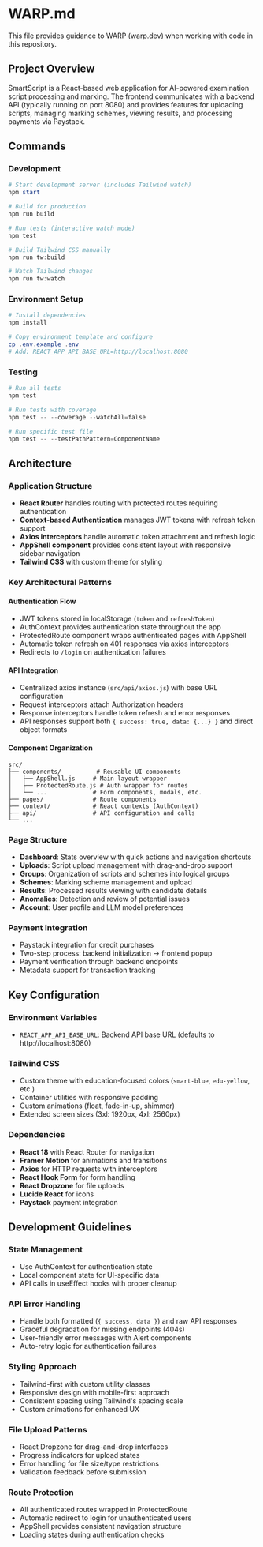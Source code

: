 # WARP.md

This file provides guidance to WARP (warp.dev) when working with code in this repository.

## Project Overview

SmartScript is a React-based web application for AI-powered examination script processing and marking. The frontend communicates with a backend API (typically running on port 8080) and provides features for uploading scripts, managing marking schemes, viewing results, and processing payments via Paystack.

## Commands

### Development
```powershell
# Start development server (includes Tailwind watch)
npm start

# Build for production
npm run build

# Run tests (interactive watch mode)
npm test

# Build Tailwind CSS manually
npm run tw:build

# Watch Tailwind changes
npm run tw:watch
```

### Environment Setup
```powershell
# Install dependencies
npm install

# Copy environment template and configure
cp .env.example .env
# Add: REACT_APP_API_BASE_URL=http://localhost:8080
```

### Testing
```powershell
# Run all tests
npm test

# Run tests with coverage
npm test -- --coverage --watchAll=false

# Run specific test file
npm test -- --testPathPattern=ComponentName
```

## Architecture

### Application Structure
- **React Router** handles routing with protected routes requiring authentication
- **Context-based Authentication** manages JWT tokens with refresh token support
- **Axios interceptors** handle automatic token attachment and refresh logic
- **AppShell component** provides consistent layout with responsive sidebar navigation
- **Tailwind CSS** with custom theme for styling

### Key Architectural Patterns

#### Authentication Flow
- JWT tokens stored in localStorage (`token` and `refreshToken`)
- AuthContext provides authentication state throughout the app
- ProtectedRoute component wraps authenticated pages with AppShell
- Automatic token refresh on 401 responses via axios interceptors
- Redirects to `/login` on authentication failures

#### API Integration
- Centralized axios instance (`src/api/axios.js`) with base URL configuration
- Request interceptors attach Authorization headers
- Response interceptors handle token refresh and error responses
- API responses support both `{ success: true, data: {...} }` and direct object formats

#### Component Organization
```
src/
├── components/          # Reusable UI components
│   ├── AppShell.js     # Main layout wrapper
│   ├── ProtectedRoute.js # Auth wrapper for routes
│   └── ...             # Form components, modals, etc.
├── pages/              # Route components
├── context/            # React contexts (AuthContext)
├── api/                # API configuration and calls
└── ...
```

### Page Structure
- **Dashboard**: Stats overview with quick actions and navigation shortcuts
- **Uploads**: Script upload management with drag-and-drop support
- **Groups**: Organization of scripts and schemes into logical groups  
- **Schemes**: Marking scheme management and upload
- **Results**: Processed results viewing with candidate details
- **Anomalies**: Detection and review of potential issues
- **Account**: User profile and LLM model preferences

### Payment Integration
- Paystack integration for credit purchases
- Two-step process: backend initialization → frontend popup
- Payment verification through backend endpoints
- Metadata support for transaction tracking

## Key Configuration

### Environment Variables
- `REACT_APP_API_BASE_URL`: Backend API base URL (defaults to http://localhost:8080)

### Tailwind CSS
- Custom theme with education-focused colors (`smart-blue`, `edu-yellow`, etc.)
- Container utilities with responsive padding
- Custom animations (float, fade-in-up, shimmer)
- Extended screen sizes (3xl: 1920px, 4xl: 2560px)

### Dependencies
- **React 18** with React Router for navigation
- **Framer Motion** for animations and transitions
- **Axios** for HTTP requests with interceptors
- **React Hook Form** for form handling
- **React Dropzone** for file uploads
- **Lucide React** for icons
- **Paystack** payment integration

## Development Guidelines

### State Management
- Use AuthContext for authentication state
- Local component state for UI-specific data
- API calls in useEffect hooks with proper cleanup

### API Error Handling
- Handle both formatted (`{ success, data }`) and raw API responses
- Graceful degradation for missing endpoints (404s)
- User-friendly error messages with Alert components
- Auto-retry logic for authentication failures

### Styling Approach
- Tailwind-first with custom utility classes
- Responsive design with mobile-first approach
- Consistent spacing using Tailwind's spacing scale
- Custom animations for enhanced UX

### File Upload Patterns
- React Dropzone for drag-and-drop interfaces
- Progress indicators for upload states
- Error handling for file size/type restrictions
- Validation feedback before submission

### Route Protection
- All authenticated routes wrapped in ProtectedRoute
- Automatic redirect to login for unauthenticated users
- AppShell provides consistent navigation structure
- Loading states during authentication checks